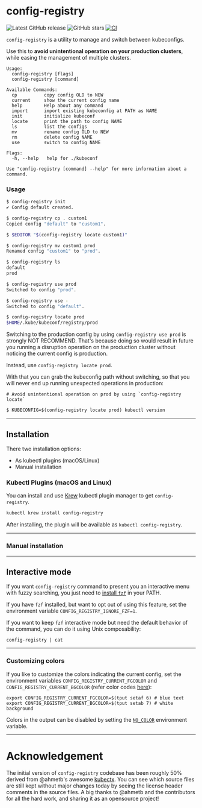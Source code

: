 # config-registry

![Latest GitHub release](https://img.shields.io/github/release/mumoshu/config-registry.svg)
![GitHub stars](https://img.shields.io/github/stars/mumoshu/config-registry.svg?label=github%20stars)
[![CI](https://github.com/mumoshu/config-registry/workflows/Test/badge.svg)](https://github.com/mumoshu/config-registry/actions?query=workflow%3A"Test")

`config-registry` is a utility to manage and switch between kubeconfigs.

Use this to **avoid unintentional operation on your production clusters**, while easing the management of multiple clusters.

```
Usage:
  config-registry [flags]
  config-registry [command]

Available Commands:
  cp          copy config OLD to NEW
  current     show the current config name
  help        Help about any command
  import      import existing kubeconfig at PATH as NAME
  init        initialize kubeconf
  locate      print the path to config NAME
  ls          list the configs
  mv          rename config OLD to NEW
  rm          delete config NAME
  use         switch to config NAME

Flags:
  -h, --help   help for ./kubeconf

Use "config-registry [command] --help" for more information about a command.
```

### Usage

```sh
$ config-registry init
✔ Config default created.

$ config-registry cp . custom1
Copied config "default" to "custom1".

$ $EDITOR "$(config-registry locate custom1)"

$ config-registry mv custom1 prod
Renamed config "custom1" to "prod".

$ config-registry ls
default
prod

$ config-registry use prod
Switched to config "prod".

$ config-registry use -
Switched to config "default".

$ config-registry locate prod
$HOME/.kube/kubeconf/registry/prod
```

Switching to the production config by using `config-registry use prod` is strongly NOT RECOMMEND.
That's because doing so would result in future you running a disruption operation on the production cluster without noticing the current config is production.

Instead, use `config-registry locate prod`.

With that you can grab the kubeconfig path without switching,
so that you will never end up running unexpected operations in production:

```
# Avoid unintentional operation on prod by using `config-registry locate`

$ KUBECONFIG=$(config-registry locate prod) kubectl version
```

-----

## Installation

There two installation options:

- As kubectl plugins (macOS/Linux)
- Manual installation

### Kubectl Plugins (macOS and Linux)

You can install and use [Krew](https://github.com/kubernetes-sigs/krew/) kubectl
plugin manager to get `config-registry`.

```sh
kubectl krew install config-registry
```

After installing, the plugin will be available as `kubectl config-registry`.

-----

### Manual installation

----

## Interactive mode

If you want `config-registry` command to present you an interactive menu
with fuzzy searching, you just need to [install
`fzf`](https://github.com/junegunn/fzf) in your PATH.

If you have `fzf` installed, but want to opt out of using this feature, set the environment variable `CONFIG_REGISTRY_IGNORE_FZF=1`.

If you want to keep `fzf` interactive mode but need the default behavior of the command, you can do it using Unix composability:
```
config-registry | cat
```


-----

### Customizing colors

If you like to customize the colors indicating the current config, set the environment variables `CONFIG_REGISTRY_CURRENT_FGCOLOR` and `CONFIG_REGISTRY_CURRENT_BGCOLOR` (refer color codes [here](https://linux.101hacks.com/ps1-examples/prompt-color-using-tput/)):

```
export CONFIG_REGISTRY_CURRENT_FGCOLOR=$(tput setaf 6) # blue text
export CONFIG_REGISTRY_CURRENT_BGCOLOR=$(tput setab 7) # white background
```

Colors in the output can be disabled by setting the
[`NO_COLOR`](http://no-color.org/) environment variable.

-----

# Acknowledgement

The initial version of `config-registry` codebase has been roughly 50% derived from @ahmetb's awesome [kubectx](https://github.com/ahmetb/kubectx). You can see which source files are still kept without major changes today by seeing the license header comments in the source files. A big thanks to @ahmetb and the contributors for all the hard work, and sharing it as an opensource project!
